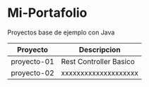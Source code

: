# Mi-Portafolio
Proyectos base de ejemplo con Java

| Proyecto      | Descripcion                |
| ------------- | -------------              |
| proyecto-01   | Rest Controller Basico     |
| proyecto-02   | xxxxxxxxxxxxxxxxxxxx       |

